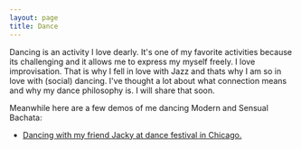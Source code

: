 ```yaml
---
layout: page
title: Dance
---
```



Dancing is an activity I love dearly.
It's one of my favorite activities because its challenging and it allows me
to express my myself freely.
I love improvisation. That is why I fell in love with Jazz and thats why
I am so in love with (social) dancing.
I've thought a lot about what connection means and why my
dance philosophy is.
I will share that soon.

Meanwhile here are a few demos of me dancing Modern and Sensual Bachata:

- [Dancing with my friend Jacky at dance festival in Chicago.](https://youtu.be/kiVNtBOuFM8)
